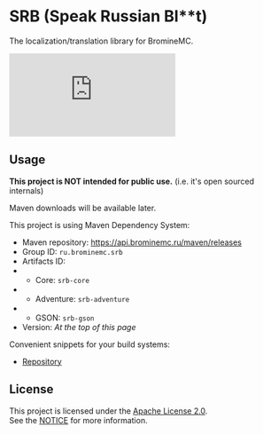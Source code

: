 # SRB (Speak Russian Bl**t)

The localization/translation library for BromineMC.

![](https://api.brominemc.ru/maven/releases/ru/brominemc/srb/srb-core/maven-metadata.xml)

## Usage

**This project is NOT intended for public use.** (i.e. it's open sourced internals)

Maven downloads will be available later.

This project is using Maven Dependency System:

- Maven repository: https://api.brominemc.ru/maven/releases
- Group ID: `ru.brominemc.srb`
- Artifacts ID:
- - Core: `srb-core`
- - Adventure: `srb-adventure`
- - GSON: `srb-gson`
- Version: *At the top of this page*

Convenient snippets for your build systems:

- [Repository](https://api.brominemc.ru/maven/#/releases/ru/brominemc/srb)

## License

This project is licensed under the [Apache License 2.0](LICENSE).  
See the [NOTICE](NOTICE) for more information.